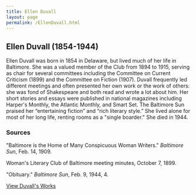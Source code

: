 ```yaml
---
title: Ellen Duvall
layout: page
permalink: /EllenDuvall.html
---
```


## Ellen Duvall (1854-1944)

Ellen Duvall was born in 1854 in Delaware, but lived much of her life in Baltimore. She was a valued member of the Club from 1894 to 1915, serving as chair for several committees including the Committee on Current Criticism (1899) and the Committee on Fiction (1907). Duvall frequently led different meetings and often presented her own work or the work of others: she was fond of Shakespeare and both read and wrote a lot about him. Her short stories and essays were published in national magazines including Harper's Monthly, the Atlantic Monthly, and Smart Set. The Baltimore Sun praised her “entertaining fiction” and “rich literary style.” She lived alone for most of her long life, renting rooms as a "single boarder." She died in 1944.

### Sources
"Baltimore is the Home of Many Conspicuous Woman Writers." *Baltimore Sun*, Feb. 14, 1909.

Woman's Literary Club of Baltimore meeting minutes, October 7, 1899.

"Obituary." *Baltimore Sun*, Feb. 9, 1944, 4.

[View Duvall's Works](https://wlcb.github.io/archive/browse.html#Duvall)